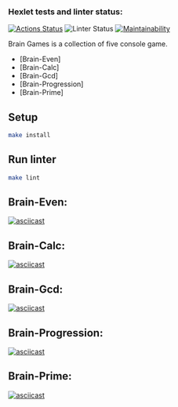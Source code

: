 ### Hexlet tests and linter status:

[![Actions Status](https://github.com/BuyanauskasAA/frontend-project-lvl1/workflows/hexlet-check/badge.svg)](https://github.com/BuyanauskasAA/frontend-project-lvl1/actions)
![Linter Status](https://github.com/BuyanauskasAA/frontend-project-lvl1/workflows/linter/badge.svg)
[![Maintainability](https://api.codeclimate.com/v1/badges/b0e7c1016d5e3efe3394/maintainability)](https://codeclimate.com/github/BuyanauskasAA/frontend-project-lvl1/maintainability)

Brain Games is a collection of five console game.
- [Brain-Even]
- [Brain-Calc]
- [Brain-Gcd]
- [Brain-Progression]
- [Brain-Prime]

## Setup

```sh
make install
```

## Run linter

```sh
make lint
```

## Brain-Even:
[![asciicast](https://asciinema.org/a/iYEjYmmoeN68YbmxVlc2zWjCY.svg)](https://asciinema.org/a/iYEjYmmoeN68YbmxVlc2zWjCY)

## Brain-Calc:
[![asciicast](https://asciinema.org/a/wRsqOHAozQEc1kd1MsCdRP7JL.svg)](https://asciinema.org/a/wRsqOHAozQEc1kd1MsCdRP7JL)

## Brain-Gcd:
[![asciicast](https://asciinema.org/a/9Adel8XbxDdZOda8UZQNXJLSr.svg)](https://asciinema.org/a/9Adel8XbxDdZOda8UZQNXJLSr)

## Brain-Progression:
[![asciicast](https://asciinema.org/a/RICDsAjLR9z1qpx7AtapnAc7u.svg)](https://asciinema.org/a/RICDsAjLR9z1qpx7AtapnAc7u)

## Brain-Prime:
[![asciicast](https://asciinema.org/a/vDspMm61fPCv3ZKDZuiSZnfAv.svg)](https://asciinema.org/a/vDspMm61fPCv3ZKDZuiSZnfAv)
